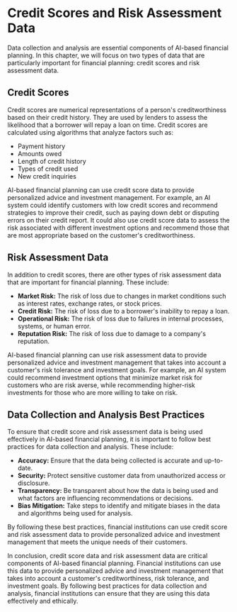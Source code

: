 Credit Scores and Risk Assessment Data
===========================================================================================

Data collection and analysis are essential components of AI-based financial planning. In this chapter, we will focus on two types of data that are particularly important for financial planning: credit scores and risk assessment data.

Credit Scores
-------------

Credit scores are numerical representations of a person's creditworthiness based on their credit history. They are used by lenders to assess the likelihood that a borrower will repay a loan on time. Credit scores are calculated using algorithms that analyze factors such as:

* Payment history
* Amounts owed
* Length of credit history
* Types of credit used
* New credit inquiries

AI-based financial planning can use credit score data to provide personalized advice and investment management. For example, an AI system could identify customers with low credit scores and recommend strategies to improve their credit, such as paying down debt or disputing errors on their credit report. It could also use credit score data to assess the risk associated with different investment options and recommend those that are most appropriate based on the customer's creditworthiness.

Risk Assessment Data
--------------------

In addition to credit scores, there are other types of risk assessment data that are important for financial planning. These include:

* **Market Risk:** The risk of loss due to changes in market conditions such as interest rates, exchange rates, or stock prices.
* **Credit Risk:** The risk of loss due to a borrower's inability to repay a loan.
* **Operational Risk:** The risk of loss due to failures in internal processes, systems, or human error.
* **Reputation Risk:** The risk of loss due to damage to a company's reputation.

AI-based financial planning can use risk assessment data to provide personalized advice and investment management that takes into account a customer's risk tolerance and investment goals. For example, an AI system could recommend investment options that minimize market risk for customers who are risk averse, while recommending higher-risk investments for those who are more willing to take on risk.

Data Collection and Analysis Best Practices
-------------------------------------------

To ensure that credit score and risk assessment data is being used effectively in AI-based financial planning, it is important to follow best practices for data collection and analysis. These include:

* **Accuracy:** Ensure that the data being collected is accurate and up-to-date.
* **Security:** Protect sensitive customer data from unauthorized access or disclosure.
* **Transparency:** Be transparent about how the data is being used and what factors are influencing recommendations or decisions.
* **Bias Mitigation:** Take steps to identify and mitigate biases in the data and algorithms being used for analysis.

By following these best practices, financial institutions can use credit score and risk assessment data to provide personalized advice and investment management that meets the unique needs of their customers.

In conclusion, credit score data and risk assessment data are critical components of AI-based financial planning. Financial institutions can use this data to provide personalized advice and investment management that takes into account a customer's creditworthiness, risk tolerance, and investment goals. By following best practices for data collection and analysis, financial institutions can ensure that they are using this data effectively and ethically.
